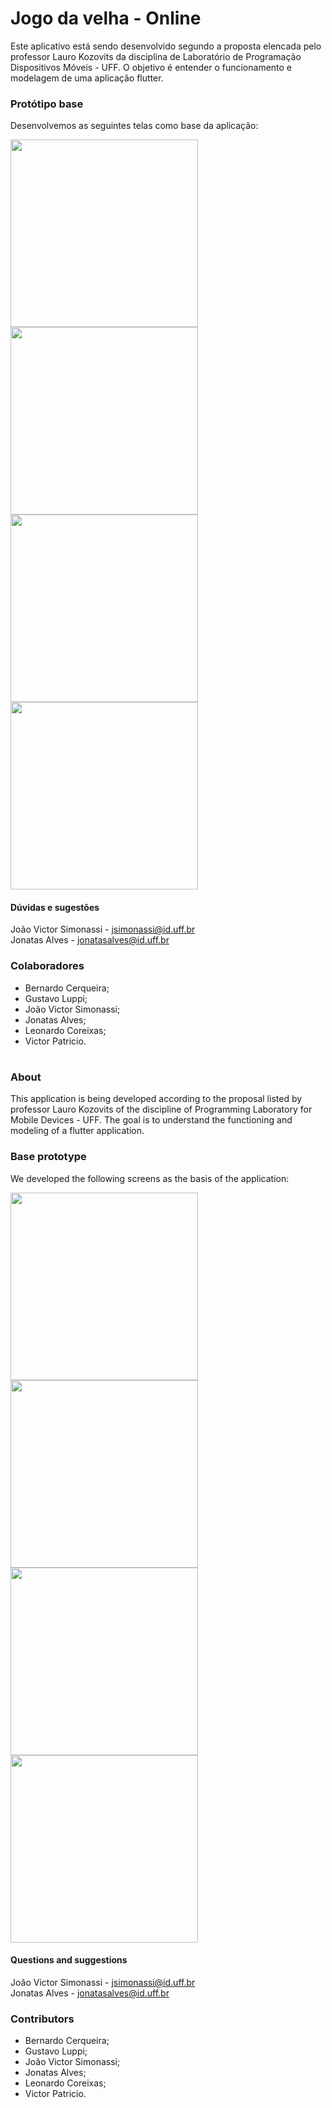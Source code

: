 # Jogo da velha - Online

Este aplicativo está sendo desenvolvido segundo a proposta elencada pelo professor Lauro Kozovits da disciplina de Laboratório de Programação Dispositivos Móveis - UFF.
O objetivo é entender o funcionamento e modelagem de uma aplicação flutter.

### Protótipo base

Desenvolvemos as seguintes telas como base da aplicação:

<img src="./Prototipo/login.jpg" width="300"/>  <img src="./Prototipo/profile.jpg" width="300"/><br/>
<img src="./Prototipo/home.jpg" width="300"/>   <img src="./Prototipo/search.jpg" width="300"/><br/>

#### Dúvidas e sugestões

João Victor Simonassi - ​jsimonassi@id.uff.br <br/>
Jonatas Alves - ​jonatasalves@id.uff.br 

### Colaboradores

- Bernardo Cerqueira;
- Gustavo Luppi;
- João Victor Simonassi;
- Jonatas Alves;
- Leonardo Coreixas;
- Victor Patricio.

#

### About

This application is being developed according to the proposal listed by professor Lauro Kozovits of the discipline of Programming Laboratory for Mobile Devices - UFF.
The goal is to understand the functioning and modeling of a flutter application.

### Base prototype

We developed the following screens as the basis of the application:

<img src="./Prototipo/login.jpg" width="300"/>  <img src="./Prototipo/profile.jpg" width="300"/><br/>
<img src="./Prototipo/home.jpg" width="300"/>   <img src="./Prototipo/search.jpg" width="300"/><br/>

#### Questions and suggestions

João Victor Simonassi - ​jsimonassi@id.uff.br <br/>
Jonatas Alves - ​jonatasalves@id.uff.br 

### Contributors

- Bernardo Cerqueira;
- Gustavo Luppi;
- João Victor Simonassi;
- Jonatas Alves;
- Leonardo Coreixas;
- Victor Patricio.
